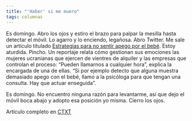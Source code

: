 ```yaml
---
title: "'Haber' si me muero"
tags: columnas
---
```

Es domingo. Abro los ojos y estiro el brazo para palpar la mesilla hasta detectar el móvil. Lo agarro y lo enciendo, legañosa. Abro Twitter. Me sale un artículo titulado [Estrategias para no sentir apego por el bebé](https://elpais.com/sociedad/2018/09/22/actualidad/1537642197_642629.html). Estoy aturdida. Pincho. Un reportaje relata cómo gestionan sus emociones las mujeres ucranianas que ejercen de vientres de alquiler y las empresas que controlan el proceso: “Pueden llamarnos a cualquier hora”, explica la encargada de una de ellas. “Si por ejemplo detecto que alguna muestra demasiado apego con el bebé, llamo a la psicóloga para que tengan una consulta. Hay que actuar enseguida”.

Es domingo. No encuentro ninguna razón para levantarme, así que dejo el móvil boca abajo y adopto esa posición yo misma. Cierro los ojos.

Artículo completo en [CTXT](https://ctxt.es/es/20181003/Firmas/22079/femilenial-elena-de-sus-noche-madrile%C3%B1a-c-tangana.htm)
